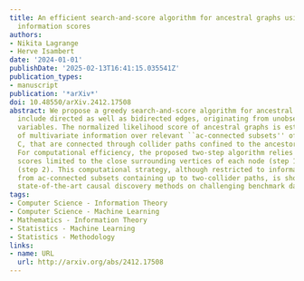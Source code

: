 ```yaml
---
title: An efficient search-and-score algorithm for ancestral graphs using multivariate
  information scores
authors:
- Nikita Lagrange
- Herve Isambert
date: '2024-01-01'
publishDate: '2025-02-13T16:41:15.035541Z'
publication_types:
- manuscript
publication: '*arXiv*'
doi: 10.48550/arXiv.2412.17508
abstract: We propose a greedy search-and-score algorithm for ancestral graphs, which
  include directed as well as bidirected edges, originating from unobserved latent
  variables. The normalized likelihood score of ancestral graphs is estimated in terms
  of multivariate information over relevant ``ac-connected subsets'' of vertices,
  C, that are connected through collider paths confined to the ancestor set of C.
  For computational efficiency, the proposed two-step algorithm relies on local information
  scores limited to the close surrounding vertices of each node (step 1) and edge
  (step 2). This computational strategy, although restricted to information contributions
  from ac-connected subsets containing up to two-collider paths, is shown to outperform
  state-of-the-art causal discovery methods on challenging benchmark datasets.
tags:
- Computer Science - Information Theory
- Computer Science - Machine Learning
- Mathematics - Information Theory
- Statistics - Machine Learning
- Statistics - Methodology
links:
- name: URL
  url: http://arxiv.org/abs/2412.17508
---
```

